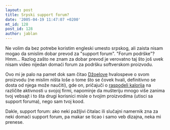 ```yaml
---
layout: post
title: Srpski support forum?
date: '2005-04-19 11:47:07 +0200'
mt_id: 128
post_id: 128
author: jablan
---
```

Ne volim da bez potrebe koristim engleski umesto srpskog, ali zaista nisam mogao da smislim dobar prevod za "support forum". "Forum podrške"? Hmm... Razlog zašto ne znam za dobar prevod je verovatno taj što još uvek nisam video nijedan domaći forum za podršku softverskom proizvodu.

Ovo mi je palo na pamet dok sam čitao [Džoelove](http://www.joelonsoftware.com/index.html) hvalospeve o svom proizvodu (ne mislim ništa loše o tome što se čovek hvali, definitivno se dosta od njega može naučiti), gde on, pričajuči o [raspodeli kalorija](http://www.joelonsoftware.com/articles/FogBugzIV.html) na različite aktivnosti u svojoj firmi, napominje da mušteriju mnogo više zanima tvoj vebsajt i to šta drugi korisnici misle o tvojim proizvodima (utisci sa support foruma), nego sam tvoj kood.

Dakle, support forum: ako neki pažljivi čitalac ili slučajni namernik zna za neki domaći support forum, pa makar se ticao i samo veb dizajna, neka mi prenese.

